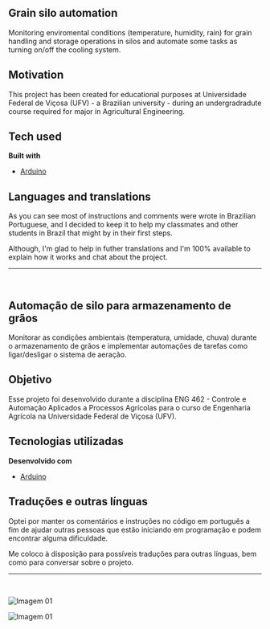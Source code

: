 ## Grain silo automation
Monitoring enviromental conditions (temperature, humidity, rain) for grain handling and storage operations in silos and automate some tasks as turning on/off the cooling system.

## Motivation
This project has been created for educational purposes at Universidade Federal de Viçosa (UFV) - a Brazilian university - during an undergradradute course required for major in Agricultural Engineering.

## Tech used

<b>Built with</b>
- [Arduino](https://www.arduino.cc/)

## Languages and translations
As you can see most of instructions and comments were wrote in Brazilian Portuguese, and I decided to keep it to help my classmates and other students in Brazil that might by in their first steps.

Although, I'm glad to help in futher translations and I'm 100% available to explain how it works and chat about the project.
<hr><br>

## Automação de silo para armazenamento de grãos
Monitorar as condições ambientais (temperatura, umidade, chuva) durante o armazenamento de grãos e implementar automações de tarefas como ligar/desligar o sistema de aeração.

## Objetivo
Esse projeto foi desenvolvido durante a disciplina ENG 462 - Controle e Automação Aplicados a Processos Agrícolas para o curso de Engenharia Agrícola na Universidade Federal de Viçosa (UFV).

## Tecnologias utilizadas

<b>Desenvolvido com</b>
- [Arduino](https://www.arduino.cc/)

## Traduções e outras línguas
Optei por manter os comentários e instruções no código em português a fim de ajudar outras pessoas que estão iniciando em programação e podem encontrar alguma dificuldade. 

Me coloco à disposição para possíveis traduções para outras línguas, bem como para conversar sobre o projeto.
<hr> <br>

![Imagem 01](https://projeto-silo-imagens.s3.amazonaws.com/01.jpeg)

![Imagem 01](https://projeto-silo-imagens.s3.amazonaws.com/02.jpeg)
